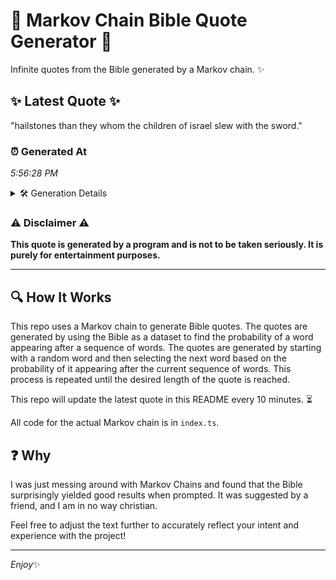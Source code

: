 # 📖 Markov Chain Bible Quote Generator 📖

Infinite quotes from the Bible generated by a Markov chain. ✨

## ✨ Latest Quote ✨
"hailstones than they whom the children of israel slew with the sword."

### ⏰ Generated At
*5:56:28 PM*

<details>
    <summary>🛠️ Generation Details</summary>
    <p>
        <strong>🌱 Seed:</strong> hailstones<br>
        <strong>🔄 Iterations:</strong> 11<br>
        <strong>📜 Context History:</strong><br>[ hailstones ]: than<br>[ hailstones, than ]: they<br>[ hailstones, than, they ]: whom<br>[ hailstones, than, they, whom ]: the<br>[ hailstones, than, they, whom, the ]: children<br>[ hailstones, than, they, whom, the, children ]: of<br>[ than, they, whom, the, children, of ]: israel<br>[ they, whom, the, children, of, israel ]: slew<br>[ whom, the, children, of, israel, slew ]: with<br>[ the, children, of, israel, slew, with ]: the<br>[ children, of, israel, slew, with, the ]: sword.<br>
    </p>
</details>

### ⚠️ Disclaimer ⚠️
**This quote is generated by a program and is not to be taken seriously. It is purely for entertainment purposes.**

---

## 🔍 How It Works

This repo uses a Markov chain to generate Bible quotes. The quotes are generated by using the Bible as a dataset to find the probability of a word appearing after a sequence of words. The quotes are generated by starting with a random word and then selecting the next word based on the probability of it appearing after the current sequence of words. This process is repeated until the desired length of the quote is reached.

This repo will update the latest quote in this README every 10 minutes. ⏳

All code for the actual Markov chain is in `index.ts`.

## ❓ Why

I was just messing around with Markov Chains and found that the Bible surprisingly yielded good results when prompted. 
It was suggested by a friend, and I am in no way christian.

Feel free to adjust the text further to accurately reflect your intent and experience with the project!

---

*Enjoy*✨
